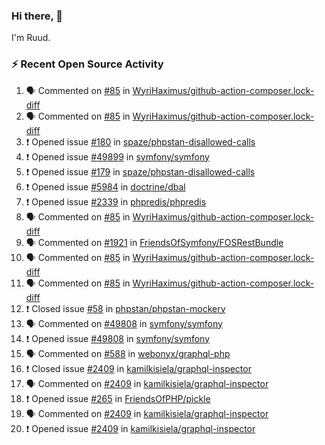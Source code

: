 ### Hi there, 👋

I'm Ruud.
 
### :zap: Recent Open Source Activity

<!--START_SECTION:activity-->
1. 🗣 Commented on [#85](https://github.com/WyriHaximus/github-action-composer.lock-diff/issues/85) in [WyriHaximus/github-action-composer.lock-diff](https://github.com/WyriHaximus/github-action-composer.lock-diff)
2. 🗣 Commented on [#85](https://github.com/WyriHaximus/github-action-composer.lock-diff/issues/85) in [WyriHaximus/github-action-composer.lock-diff](https://github.com/WyriHaximus/github-action-composer.lock-diff)
3. ❗️ Opened issue [#180](https://github.com/spaze/phpstan-disallowed-calls/issues/180) in [spaze/phpstan-disallowed-calls](https://github.com/spaze/phpstan-disallowed-calls)
4. ❗️ Opened issue [#49899](https://github.com/symfony/symfony/issues/49899) in [symfony/symfony](https://github.com/symfony/symfony)
5. ❗️ Opened issue [#179](https://github.com/spaze/phpstan-disallowed-calls/issues/179) in [spaze/phpstan-disallowed-calls](https://github.com/spaze/phpstan-disallowed-calls)
6. ❗️ Opened issue [#5984](https://github.com/doctrine/dbal/issues/5984) in [doctrine/dbal](https://github.com/doctrine/dbal)
7. ❗️ Opened issue [#2339](https://github.com/phpredis/phpredis/issues/2339) in [phpredis/phpredis](https://github.com/phpredis/phpredis)
8. 🗣 Commented on [#85](https://github.com/WyriHaximus/github-action-composer.lock-diff/issues/85) in [WyriHaximus/github-action-composer.lock-diff](https://github.com/WyriHaximus/github-action-composer.lock-diff)
9. 🗣 Commented on [#1921](https://github.com/FriendsOfSymfony/FOSRestBundle/issues/1921) in [FriendsOfSymfony/FOSRestBundle](https://github.com/FriendsOfSymfony/FOSRestBundle)
10. 🗣 Commented on [#85](https://github.com/WyriHaximus/github-action-composer.lock-diff/issues/85) in [WyriHaximus/github-action-composer.lock-diff](https://github.com/WyriHaximus/github-action-composer.lock-diff)
11. 🗣 Commented on [#85](https://github.com/WyriHaximus/github-action-composer.lock-diff/issues/85) in [WyriHaximus/github-action-composer.lock-diff](https://github.com/WyriHaximus/github-action-composer.lock-diff)
12. ❗️ Closed issue [#58](https://github.com/phpstan/phpstan-mockery/issues/58) in [phpstan/phpstan-mockery](https://github.com/phpstan/phpstan-mockery)
13. 🗣 Commented on [#49808](https://github.com/symfony/symfony/issues/49808) in [symfony/symfony](https://github.com/symfony/symfony)
14. ❗️ Opened issue [#49808](https://github.com/symfony/symfony/issues/49808) in [symfony/symfony](https://github.com/symfony/symfony)
15. 🗣 Commented on [#588](https://github.com/webonyx/graphql-php/issues/588) in [webonyx/graphql-php](https://github.com/webonyx/graphql-php)
16. ❗️ Closed issue [#2409](https://github.com/kamilkisiela/graphql-inspector/issues/2409) in [kamilkisiela/graphql-inspector](https://github.com/kamilkisiela/graphql-inspector)
17. 🗣 Commented on [#2409](https://github.com/kamilkisiela/graphql-inspector/issues/2409) in [kamilkisiela/graphql-inspector](https://github.com/kamilkisiela/graphql-inspector)
18. ❗️ Opened issue [#265](https://github.com/FriendsOfPHP/pickle/issues/265) in [FriendsOfPHP/pickle](https://github.com/FriendsOfPHP/pickle)
19. 🗣 Commented on [#2409](https://github.com/kamilkisiela/graphql-inspector/issues/2409) in [kamilkisiela/graphql-inspector](https://github.com/kamilkisiela/graphql-inspector)
20. ❗️ Opened issue [#2409](https://github.com/kamilkisiela/graphql-inspector/issues/2409) in [kamilkisiela/graphql-inspector](https://github.com/kamilkisiela/graphql-inspector)
<!--END_SECTION:activity-->
